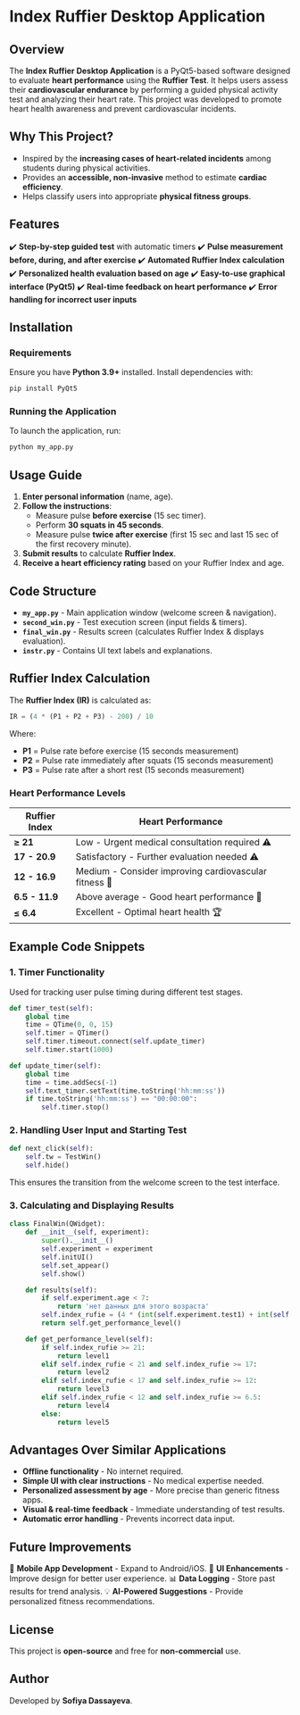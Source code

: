 # Index Ruffier Desktop Application

## Overview
The **Index Ruffier Desktop Application** is a PyQt5-based software designed to evaluate **heart performance** using the **Ruffier Test**. It helps users assess their **cardiovascular endurance** by performing a guided physical activity test and analyzing their heart rate. This project was developed to promote heart health awareness and prevent cardiovascular incidents.

## Why This Project?
- Inspired by the **increasing cases of heart-related incidents** among students during physical activities.
- Provides an **accessible, non-invasive** method to estimate **cardiac efficiency**.
- Helps classify users into appropriate **physical fitness groups**.

## Features
✔️ **Step-by-step guided test** with automatic timers
✔️ **Pulse measurement before, during, and after exercise**
✔️ **Automated Ruffier Index calculation**
✔️ **Personalized health evaluation based on age**
✔️ **Easy-to-use graphical interface (PyQt5)**
✔️ **Real-time feedback on heart performance**
✔️ **Error handling for incorrect user inputs**

## Installation
### Requirements
Ensure you have **Python 3.9+** installed. Install dependencies with:
```sh
pip install PyQt5
```

### Running the Application
To launch the application, run:
```sh
python my_app.py
```

## Usage Guide
1. **Enter personal information** (name, age).
2. **Follow the instructions**:
   - Measure pulse **before exercise** (15 sec timer).
   - Perform **30 squats in 45 seconds**.
   - Measure pulse **twice after exercise** (first 15 sec and last 15 sec of the first recovery minute).
3. **Submit results** to calculate **Ruffier Index**.
4. **Receive a heart efficiency rating** based on your Ruffier Index and age.

## Code Structure
- **`my_app.py`** - Main application window (welcome screen & navigation).
- **`second_win.py`** - Test execution screen (input fields & timers).
- **`final_win.py`** - Results screen (calculates Ruffier Index & displays evaluation).
- **`instr.py`** - Contains UI text labels and explanations.

## Ruffier Index Calculation
The **Ruffier Index (IR)** is calculated as:
```python
IR = (4 * (P1 + P2 + P3) - 200) / 10
```
Where:
- **P1** = Pulse rate before exercise (15 seconds measurement)
- **P2** = Pulse rate immediately after squats (15 seconds measurement)
- **P3** = Pulse rate after a short rest (15 seconds measurement)

### Heart Performance Levels
| Ruffier Index | Heart Performance |
|--------------|------------------|
| **≥ 21** | Low - Urgent medical consultation required ⚠️ |
| **17 - 20.9** | Satisfactory - Further evaluation needed ⚠️ |
| **12 - 16.9** | Medium - Consider improving cardiovascular fitness 🏃 |
| **6.5 - 11.9** | Above average - Good heart performance 💪 |
| **≤ 6.4** | Excellent - Optimal heart health 🏆 |

## Example Code Snippets
### **1. Timer Functionality**
Used for tracking user pulse timing during different test stages.
```python
def timer_test(self):
    global time
    time = QTime(0, 0, 15)
    self.timer = QTimer()
    self.timer.timeout.connect(self.update_timer)
    self.timer.start(1000)

def update_timer(self):
    global time
    time = time.addSecs(-1)
    self.text_timer.setText(time.toString('hh:mm:ss'))
    if time.toString('hh:mm:ss') == "00:00:00":
        self.timer.stop()
```

### **2. Handling User Input and Starting Test**
```python
def next_click(self):
    self.tw = TestWin()
    self.hide()
```
This ensures the transition from the welcome screen to the test interface.

### **3. Calculating and Displaying Results**
```python
class FinalWin(QWidget):
    def __init__(self, experiment):
        super().__init__()
        self.experiment = experiment
        self.initUI()
        self.set_appear()
        self.show()

    def results(self):
        if self.experiment.age < 7:
            return 'нет данных для этого возраста' 
        self.index_rufie = (4 * (int(self.experiment.test1) + int(self.experiment.test2) + int(self.experiment.test3)) - 200) / 10
        return self.get_performance_level()

    def get_performance_level(self):
        if self.index_rufie >= 21:
            return level1
        elif self.index_rufie < 21 and self.index_rufie >= 17:
            return level2
        elif self.index_rufie < 17 and self.index_rufie >= 12:
            return level3
        elif self.index_rufie < 12 and self.index_rufie >= 6.5:
            return level4
        else:
            return level5
```

## Advantages Over Similar Applications
- **Offline functionality** - No internet required.
- **Simple UI with clear instructions** - No medical expertise needed.
- **Personalized assessment by age** - More precise than generic fitness apps.
- **Visual & real-time feedback** - Immediate understanding of test results.
- **Automatic error handling** - Prevents incorrect data input.

## Future Improvements
🚀 **Mobile App Development** - Expand to Android/iOS.
🎨 **UI Enhancements** - Improve design for better user experience.
📊 **Data Logging** - Store past results for trend analysis.
💡 **AI-Powered Suggestions** - Provide personalized fitness recommendations.

## License
This project is **open-source** and free for **non-commercial** use.

## Author
Developed by **Sofiya Dassayeva**.

